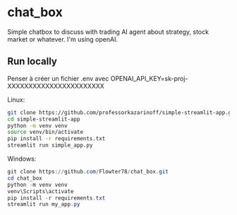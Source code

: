# chat_box
Simple chatbox to discuss with trading AI agent about strategy, stock market or whatever. I'm using openAI.


## Run locally
Penser à créer un fichier .env avec OPENAI_API_KEY=sk-proj-XXXXXXXXXXXXXXXXXXXXXXX

Linux:
```bash
git clone https://github.com/professorkazarinoff/simple-streamlit-app.git
cd simple-streamlit-app
python -m venv venv
source venv/bin/activate
pip install -r requirements.txt
streamlit run simple_app.py
```
Windows:
```powershell
git clone https://github.com/Flowter78/chat_box.git
cd chat_box
python -m venv venv
venv\Scripts\activate
pip install -r requirements.txt
streamlit run my_app.py
```








